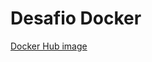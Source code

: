 # Desafio Docker

[Docker Hub image](https://hub.docker.com/r/andrefelizardo/fullcycle-docker-golang)
